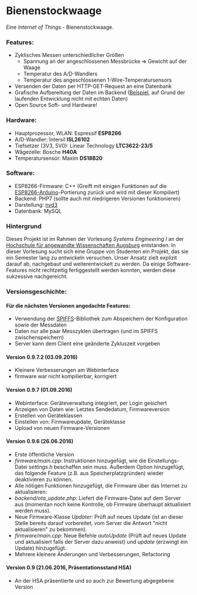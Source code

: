 # Bienenstockwaage
Eine *Internet of Things* - Bienenstockwaage.

### Features:
- Zyklisches Messen unterschiedlicher Größen
  - Spannung an der angeschlossenen Messbrücke => Gewicht auf der Waage
  - Temperatur des A/D-Wandlers
  - Temperatur des angeschlossenen 1-Wire-Temperatursensors
- Versenden der Daten per HTTP-GET-Request an eine Datenbank
- Grafische Aufbereitung der Daten im Backend ([Beispiel](http://waage.retsifp.de), auf Grund der laufenden Entwicklung nicht mit echten Daten)
- Open Source Soft- und Hardware!

### Hardware:
- Hauptprozessor, WLAN: Espressif **ESP8266**
- A/D-Wandler: Intersil **ISL26102**
- Tiefsetzer (3V3, 5V0): Linear Technology **LTC3622-23/5**
- Wägezelle: Bosche **H40A**
- Temperatursensor: Maxim **DS18B20**

### Software:
- ESP8266-Firmware: C++ (Greift mit einigen Funktionen auf die [ESP8266-Arduino](https://github.com/esp8266/Arduino/)-Portierung zurück und wird mit dieser Kompiliert)
- Backend: PHP7 (sollte auch mit niedrigeren Versionen funktionieren)
- Darstellung: [nvd3](http://nvd3.org/)
- Datenbank: MySQL

### Hintergrund
Dieses Projekt ist im Rahmen der Vorlesung _Systems Engineering I_ an der [Hochschule für angewandte Wissenschaften Augsburg](https://hs-augsburg.de) entstanden.
In dieser Vorlesung sucht sich eine Gruppe von Studenten ein Projekt, das sie ein Semester lang zu entwickeln versuchen.
Unser Ansatz zielt explizit darauf ab, nachgebaut und weiterentwickelt zu werden.
Da einige Software-Features nicht rechtzeitig fertiggestellt werden konnten, werden diese sukzessive nachgereicht.

### Versionsgeschichte:
#### Für die nächsten Versionen angedachte Features:
- Verwendung der [SPIFFS](https://github.com/pellepl/spiffs)-Bibliothek zum Abspeichern der Konfiguration sowie der Messdaten
- Daten nur alle paar Messzyklen übertragen (und im SPIFFS zwischenspeichern)
- Server kann dem Client eine geänderte Zykluszeit vorgeben

#### Version 0.9.7.2 (03.09.2016)
- Kleinere Verbesserungen am Webinterface
- firmware war nicht kompilierbar, korrigiert

#### Version 0.9.7 (01.09.2016)
- Webinterface: Geräteverwaltung integriert, per Login gesichert
- Anzeigen von Daten wie: Letztes Sendedatum, Firmwareversion
- Erstellen von Geräteklassen
- Einstellen von: Firmwareupdate, Geräteklasse
- Upload von neuen Firmware-Versionen

#### Version 0.9.6 (26.06.2016)
- Erste öffentliche Version
- _firmware/main.cpp_: Instruktionen hinzugefügt, wie die Einstellungs-Datei _settings.h_ beschaffen sein muss. Außerdem Option hinzugefügt, das folgende Feature (z.B. aus Speicherplatzgründen) wieder deaktivieren zu können.
- Alle nötigen Funktionen hinzugefügt, die Firmware über das Internet zu aktualisieren:
- _backend/ota_update.php_: Liefert die Firmware-Datei auf dem Server aus (momentan noch keine Kontrolle, ob Firmware überhaupt aktualisiert werden muss).
- Neue Firmware-Klasse _Updater_: Prüft auf neues Update (ist an dieser Stelle bereits darauf vorbereitet, vom Server die Antwort "nicht aktualisieren" zu bekommen).
- _firmware/main.cpp_: Neue Befehle _autoUpdate_ (Prüft auf neues Update und aktualisiert falls der Server dazu anweist) und _update_ (erzwingt ein Update) hinzugefügt.
- Mehrere kleinere Änderungen und Verbesserungen, Refactoring

#### Version 0.9 (21.06.2016, Präsentationsstand HSA)
- An der HSA präsentierte und so auch zur Bewertung abgegebene Version
